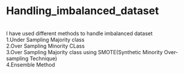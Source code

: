 # Handling_imbalanced_dataset
<br/>I have used different methods to handle imbalanced dataset
<br/>1.Under Sampling Majority class
<br/>2.Over Sampling Minority CLass
<br/>3.Over Sampling Majority class using SMOTE(Synthetic Minority Over-sampling Technique)
<br/>4.Ensemble Method
